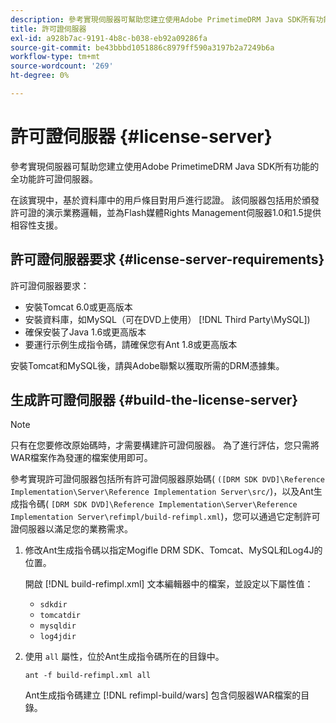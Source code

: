 ```yaml
---
description: 參考實現伺服器可幫助您建立使用Adobe PrimetimeDRM Java SDK所有功能的全功能許可證伺服器。
title: 許可證伺服器
exl-id: a928b7ac-9191-4b8c-b038-eb92a09286fa
source-git-commit: be43bbbd1051886c8979ff590a3197b2a7249b6a
workflow-type: tm+mt
source-wordcount: '269'
ht-degree: 0%

---
```


# 許可證伺服器 {#license-server}

參考實現伺服器可幫助您建立使用Adobe PrimetimeDRM Java SDK所有功能的全功能許可證伺服器。

在該實現中，基於資料庫中的用戶條目對用戶進行認證。 該伺服器包括用於頒發許可證的演示業務邏輯，並為Flash媒體Rights Management伺服器1.0和1.5提供相容性支援。

## 許可證伺服器要求 {#license-server-requirements}

許可證伺服器要求：

* 安裝Tomcat 6.0或更高版本
* 安裝資料庫，如MySQL（可在DVD上使用） [!DNL Third Party\MySQL])
* 確保安裝了Java 1.6或更高版本
* 要運行示例生成指令碼，請確保您有Ant 1.8或更高版本

安裝Tomcat和MySQL後，請與Adobe聯繫以獲取所需的DRM憑據集。

## 生成許可證伺服器 {#build-the-license-server}

>[!NOTE]
>
>只有在您要修改原始碼時，才需要構建許可證伺服器。 為了進行評估，您只需將WAR檔案作為發運的檔案使用即可。

參考實現許可證伺服器包括所有許可證伺服器原始碼( `([DRM SDK DVD]\Reference Implementation\Server\Reference Implementation Server\src/`)，以及Ant生成指令碼( `[DRM SDK DVD]\Reference Implementation\Server\Reference Implementation Server\refimpl/build-refimpl.xml`)，您可以通過它定制許可證伺服器以滿足您的業務需求。

1. 修改Ant生成指令碼以指定Mogifle DRM SDK、Tomcat、MySQL和Log4J的位置。

   開啟 [!DNL build-refimpl.xml] 文本編輯器中的檔案，並設定以下屬性值：

   * `sdkdir`
   * `tomcatdir`
   * `mysqldir`
   * `log4jdir`

1. 使用 `all` 屬性，位於Ant生成指令碼所在的目錄中。

   ```
   ant -f build-refimpl.xml all
   ```

   Ant生成指令碼建立 [!DNL refimpl-build/wars] 包含伺服器WAR檔案的目錄。
